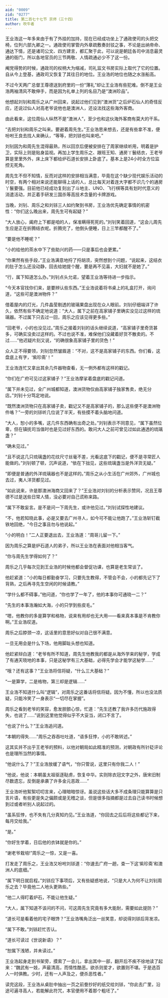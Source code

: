 ```yaml
---
aid: "0009"
zid: "0277"
title: 第二百七十七节 京师（三十四）
author: 吹牛者
---
```


王业浩这一年多来由于有了外挂的加持，现在已经成功坐上了通政使司的头把交椅，位列六部九卿之一。通政使司掌管内外章疏敷奏封驳之事，不论是出纳帝命、通达下情，还是诸司公文、四方建言，都汇聚于此，可以说是朝廷各司中消息最灵通的衙门，所以各地官员的三节两敬、人情疏通必少不了这一份。

阉党得势的时候，通政司的权柄大为缩减，司礼监文书房实际上取代了它的位置。自从今上登基，通政司又恢复了其往日的地位。王业浩的地位也随之水涨船高。

不过今天两广总督王尊德送到府里的一份“薄礼”却让王业浩有些犯难。倒不是王业浩两袖清风不敢伸手，而是因为礼单上列的名目乃是“澳洲珍品”。

他想起刘钊和周乐之从广州回来，说起过他们见到“澳洲货”之后炉石仙人的奇怪反应，还说过仙人对高老爷说他也是澳洲人，还设法找这些海外客商。

由此看来，这位周仙人纵然不是“澳洲人”，至少也和这伙海外客商有莫大的干系。

“去把刘钊和周乐之叫来。要避着周先生。”王业浩思来想去，还是有些拿不准，便吩咐王良去找人来确认，“等等，把刘铩也叫来吧。”

刘钊因为和周先生混得最熟，所以回京后便被安排在了周家继续听用，明着是护卫，实际上则是贴身监视。再加上学生周乐之、跟班王知、通房丫鬟结衣，王老爷算是里里外外，床上床下都给炉石道长安排上卧底了。基本上是24小时全方位监控无死角。

周先生不但不知情，反而对这样的安排相当满意，毕竟在这个缺少现代娱乐活动的时空，有两个相对来说还能聊得上话的人，总比每天对着连大字都不识几个的通房丫鬟要强。目前他已经成功复刻出了斗地主、UNO、飞行棋等具有划时代意义的消遣活动，并正着手研发三国杀等高技术含量的卡牌游戏。

当晚，刘钊、周乐之和刘铩三人如约聚到书房，王业浩优先确定事情的机密性：“你们这么晚出来，周先生可有起疑？”

“大人放心，阖府上下都是咱的人，保准瞒得死死的。”刘钊笑着回道，“这会儿周先生应是正在折腾结衣呢。折腾完了，他倒头便睡，日上三竿都醒不了。”

“要是他不睡呢？”

“小的给他的茶水中下了些助兴的药――只是事后也会更累。”

“你果然有些手段，”王业浩满意地捋了捋胡须，突然想到个问题，“说起来，这结衣的肚子怎么还没动静，回去给她提个醒，要是再不见喜，大妇就不是她了。”

“行，属下知道怎么办。”刘钊点头允诺，望着王业浩等待进一步指示。

“今天本官找你们来，是要辨认些东西。”王业浩说着将书桌上的礼盒打开，询问道，“这些可是澳洲物件？”

借着屋内的灯光，几件晶莹剔透的玻璃果盘出现在众人眼前。刘钊仔细端详了许久，依然有些不确定地说道：“大人，属下之前在高家铺子里确实没见过这样的琉璃器。不过属下只去过一回，周乐之应该见得更多些。”

“回老爷，小的也没见过。”周乐之接着刘钊的话头继续说道，“高家铺子里奇货甚多，可确实没卖过这样的。不过也说不准，难保他们没藏着好货不散卖的。不过……”他迟疑片刻又说，“的确很象高家铺子里的货色！”

众人正不得要领，刘钊忽然皱眉道：“不对，这不是高家铺子的东西。你们看，这盘底上有字，‘紫珍斋’！”

王业浩连忙又拿出其余几件器物查看，无一例外都有这样的戳记。

“你们在广府可见过这家铺子？”王业浩摩挲着盘底的戳记问道。

“属下并未见过，全广州城都知道，澳洲货物仅由高家铺子独家售卖，绝无分店。”刘钊十分笃定地说。

“既然澳洲货物只在高家铺子卖，戳记又不是高家铺子的，那么这些便不是澳洲物件咯？”一旁的刘铩听几位说了半天，有些摸不着头脑地问道。

“大人，恕小的多嘴，这几件东西确有出奇之处。”刘钊表示不同意见，“属下虽然位卑，但在镇抚司当值时也是见过好东西的。敢问大人之前可曾见过如此通透的琉璃盏？”

“确未见过。”

“且不说这几只琉璃盏的花纹尺寸丝毫不差，光看这底下的戳记，便不是寻常匠人能做的。”刘钊顿了顿，沉声说道，“依在下拙见，这些琉璃盏当是外洋货无疑。”

“即便是普通的外洋琉璃器也不是这样的。”周乐之从小生活在广州郊外，广州城也去过，夷人洋货都见过。

“如此说来，许是那澳洲海商又回来了？”王业浩对刘钊的分析表示赞同，况且王尊德不过是送些日常人情，没必要对自己谎称来路。

“属下不敢妄言。是不是问一下周先生，或许他见过。”刘钊试探性地建议。

“不，他若知晓此事，必是又要去广州寻人，如今可不能让他跑了。”王业浩斩钉截铁地回绝，“今日之事且勿与他说起。”

“小的明白！”二人正要退出去，王业浩道：“周哥儿留一下。”

因为周乐之算是炉石道人的弟子，所以王业浩在表面对他相当客气。

“你与周先生学得如何了？”

周乐之几乎每次见到王业浩的时候他都会督促功课，也算是老生常谈了。

他赶紧道：“小的每日都勤奋学习，只要先生教得，不管会不会，小的都先记下了背熟，之后再寻先生空闲的时候请教。”

“学什么都不碍事，”他问道，“你也学了一年了，他的本事你可通晓一二？”

“先生的本事浩瀚如大海，小的只学到些皮毛。”

“嗯，他教你的多是算学和格物，说来有用却也无大用――看来真本事是不肯教你啊。”王业浩叹道。

周乐之后脖颈一凉，这话里的意思好似对自己很不满意。

一旦无用会是什么下场，他用脚趾头想也知道。

他赶紧辩白道：“老爷有所不知道，周先生他教我的都是从海外学来的秘学，学成了有通天晓地的本事，只是这秘学有三大基础，必得先学会才能学这秘学……”

“哦？还有这事？”王业浩将信将疑，“什么三大基础？”

“一是算学，二是格物，第三却是逻辑……”

王业浩不知道什么叫“逻辑”，对周乐之这番话将信将疑。因为不懂，所以也没法质疑，只能冷笑了一身表示“一切尽在掌握”。

周乐之看到老爷的笑容，愈发胆颤心惊，忙道：“先生还教了我许多历代施政得失，也说了……”说到这里他觉得似乎不大妥当，闭口不言了。

“也说了什么？”王业浩追问道。

“本朝的得失……”周乐之吞吞吐吐道，“语多狂悖，小的不敢转述。”

这其实并不出乎王老爷的预料，以他对朝局如此精准的预测，对朝政有所针砭评论也是理所当然的事情。

“他说什么了？”王业浩放缓了语气，“你只管说，这里只有你我二人！”

“他说，他说：本朝虽太祖驱逐鞑虏，恢复中华。实则除衣冠文字之外，唐宋旧制尽数遗忘，反倒是承袭了许多金元恶政……”

王业浩听他絮絮叨叨言来，心理暗暗惊讶。虽说这些话大多不成条理只能算算是只言片语，有些更是失之偏颇或是无稽之谈，但是很多指摘都是过去自己读书时候想到过或者听别人说起过的。

“虽系狂悖，也不失有几分真知灼见。”王业浩道，“你回去之后后将这些都记下来，每月交给我。”

“是。”

“你好生学着，日后他的衣钵就是你的。”

“谢老爷栽培!”周乐之一惊，又是一喜。

打发走了周乐之，王业浩又吩咐刘铩道：“你速去广府一趟，查一下这‘紫珍斋’和澳洲人的底细。”

“属下明日就启程。”刘铩应下事项后，又有些疑惑地说，“只是大人为何不让刘钊周乐之去？毕竟他二人地头更熟些。”

“他二人得盯着炉石，不能让他生疑。”

“大人，属下知道不该问的不问，可这周先生究竟有多大能耐，需要如此提防？”

“道长可是看着他的宅子眼馋？”王业浩嘴角泛出一丝笑意，却说得刘铩后背发凉。

“属下不敢。”刘铩赶忙否认。

“道长可读过《世说新语》？”

“恕属下浅陋，并未读过。”

王业浩起身走到书架旁，摸索了一会儿，拿出其中一部，翻开后不疾不徐地读了起来：“魏武有一妓，声最清高，而情性酷恶。欲杀则爱才，欲置则不堪。于是选百人一时俱教。少时，还有一人声及之，便杀恶性者。”

读完这段，王业浩从桌肚中抽出一页之前誊抄好的纸交给刘铩，“你此去广里，沿途可遍寻高人，若能解此符咒，本官便用不着那个粗坯了。”

